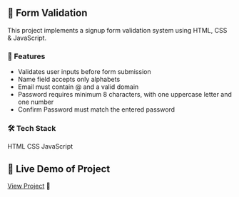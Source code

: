 
## 🧾 Form Validation  
This project implements a  signup form validation system using HTML, CSS & JavaScript.

### 📌 Features

- Validates user inputs before form submission
- Name field accepts only alphabets
- Email must contain @ and a valid domain
- Password requires minimum 8 characters, with one uppercase letter and one number
- Confirm Password must match the entered password

### 🛠️ Tech Stack

HTML
CSS
JavaScript

## 🔗 Live Demo of Project

[View Project]() 🚀  